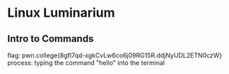 # Linux Luminarium
## Intro to Commands
flag: pwn.college{8gfl7qd-xgkCvLw6co6j09RG15R.ddjNyUDL2ETN0czW}
process: typing the command "hello" into the terminal
